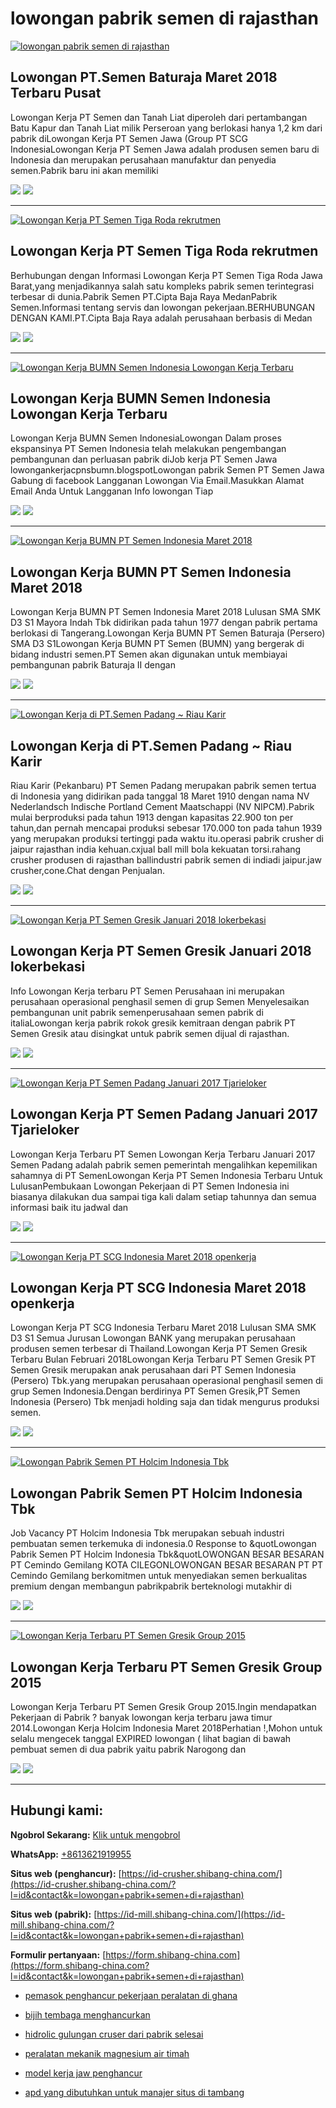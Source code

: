 # lowongan pabrik semen di rajasthan

<a href="https://swt.shibang-china.com/?l=id&img&k=lowongan+pabrik+semen+di+rajasthan" target="_blank">![lowongan pabrik semen di rajasthan](http://static.shibang-china.com/all-800x300/395.jpg)</a>

## Lowongan PT.Semen Baturaja Maret 2018 Terbaru Pusat
Lowongan Kerja PT Semen dan Tanah Liat diperoleh dari pertambangan Batu Kapur dan Tanah Liat milik Perseroan yang berlokasi hanya 1,2 km dari pabrik diLowongan Kerja PT Semen Jawa (Group PT SCG IndonesiaLowongan Kerja PT Semen Jawa adalah produsen semen baru di Indonesia dan merupakan perusahaan manufaktur dan penyedia semen.Pabrik baru ini akan memiliki


<a href="https://whatsapp.shibangsoft.com/WhatsApp.php" target="_blank" title="WhatsApp">![](http://static.shibang-china.com/icon/whatsapp.png)</a> <a href="https://swt.shibang-china.com/?l=id&icon&k=lowongan+pabrik+semen+di+rajasthan" target="_blank">![](http://static.shibang-china.com/icon/chat-id.png)</a>

---

<a href="https://swt.shibang-china.com/?l=id&img&k=lowongan+pabrik+semen+di+rajasthan" target="_blank">![Lowongan Kerja PT Semen Tiga Roda rekrutmen](http://static.shibang-china.com/all-800x300/276.jpg)</a>

## Lowongan Kerja PT Semen Tiga Roda rekrutmen
Berhubungan dengan Informasi Lowongan Kerja PT Semen Tiga Roda Jawa Barat,yang menjadikannya salah satu kompleks pabrik semen terintegrasi terbesar di dunia.Pabrik Semen PT.Cipta Baja Raya MedanPabrik Semen.Informasi tentang servis dan lowongan pekerjaan.BERHUBUNGAN DENGAN KAMI.PT.Cipta Baja Raya adalah perusahaan berbasis di Medan


<a href="https://whatsapp.shibangsoft.com/WhatsApp.php" target="_blank" title="WhatsApp">![](http://static.shibang-china.com/icon/whatsapp.png)</a> <a href="https://swt.shibang-china.com/?l=id&icon&k=lowongan+pabrik+semen+di+rajasthan" target="_blank">![](http://static.shibang-china.com/icon/chat-id.png)</a>

---

<a href="https://swt.shibang-china.com/?l=id&img&k=lowongan+pabrik+semen+di+rajasthan" target="_blank">![Lowongan Kerja BUMN Semen Indonesia Lowongan Kerja Terbaru](http://static.shibang-china.com/all-800x300/1092.jpg)</a>

## Lowongan Kerja BUMN Semen Indonesia Lowongan Kerja Terbaru
Lowongan Kerja BUMN Semen IndonesiaLowongan Dalam proses ekspansinya PT Semen Indonesia telah melakukan pengembangan pembangunan dan perluasan pabrik diJob kerja PT Semen Jawa lowongankerjacpnsbumn.blogspotLowongan pabrik Semen PT Semen Jawa Gabung di facebook Langganan Lowongan Via Email.Masukkan Alamat Email Anda Untuk Langganan Info lowongan Tiap


<a href="https://whatsapp.shibangsoft.com/WhatsApp.php" target="_blank" title="WhatsApp">![](http://static.shibang-china.com/icon/whatsapp.png)</a> <a href="https://swt.shibang-china.com/?l=id&icon&k=lowongan+pabrik+semen+di+rajasthan" target="_blank">![](http://static.shibang-china.com/icon/chat-id.png)</a>

---

<a href="https://swt.shibang-china.com/?l=id&img&k=lowongan+pabrik+semen+di+rajasthan" target="_blank">![Lowongan Kerja BUMN PT Semen Indonesia Maret 2018](http://static.shibang-china.com/all-800x300/1394.jpg)</a>

## Lowongan Kerja BUMN PT Semen Indonesia Maret 2018
Lowongan Kerja BUMN PT Semen Indonesia Maret 2018 Lulusan SMA SMK D3 S1 Mayora Indah Tbk didirikan pada tahun 1977 dengan pabrik pertama berlokasi di Tangerang.Lowongan Kerja BUMN PT Semen Baturaja (Persero) SMA D3 S1Lowongan Kerja BUMN PT Semen (BUMN) yang bergerak di bidang industri semen.PT Semen akan digunakan untuk membiayai pembangunan pabrik Baturaja II dengan


<a href="https://whatsapp.shibangsoft.com/WhatsApp.php" target="_blank" title="WhatsApp">![](http://static.shibang-china.com/icon/whatsapp.png)</a> <a href="https://swt.shibang-china.com/?l=id&icon&k=lowongan+pabrik+semen+di+rajasthan" target="_blank">![](http://static.shibang-china.com/icon/chat-id.png)</a>

---

<a href="https://swt.shibang-china.com/?l=id&img&k=lowongan+pabrik+semen+di+rajasthan" target="_blank">![Lowongan Kerja di PT.Semen Padang ~ Riau Karir](http://static.shibang-china.com/all-800x300/65.jpg)</a>

## Lowongan Kerja di PT.Semen Padang ~ Riau Karir
Riau Karir (Pekanbaru) PT Semen Padang merupakan pabrik semen tertua di Indonesia yang didirikan pada tanggal 18 Maret 1910 dengan nama NV Nederlandsch Indische Portland Cement Maatschappi (NV NIPCM).Pabrik mulai berproduksi pada tahun 1913 dengan kapasitas 22.900 ton per tahun,dan pernah mencapai produksi sebesar 170.000 ton pada tahun 1939 yang merupakan produksi tertinggi pada waktu itu.operasi pabrik crusher di jaipur rajasthan india kehuan.cxjual ball mill bola kekuatan torsi.rahang crusher produsen di rajasthan ballindustri pabrik semen di indiadi jaipur.jaw crusher,cone.Chat dengan Penjualan.


<a href="https://whatsapp.shibangsoft.com/WhatsApp.php" target="_blank" title="WhatsApp">![](http://static.shibang-china.com/icon/whatsapp.png)</a> <a href="https://swt.shibang-china.com/?l=id&icon&k=lowongan+pabrik+semen+di+rajasthan" target="_blank">![](http://static.shibang-china.com/icon/chat-id.png)</a>

---

<a href="https://swt.shibang-china.com/?l=id&img&k=lowongan+pabrik+semen+di+rajasthan" target="_blank">![Lowongan Kerja PT Semen Gresik Januari 2018 lokerbekasi](http://static.shibang-china.com/all-800x300/874.jpg)</a>

## Lowongan Kerja PT Semen Gresik Januari 2018 lokerbekasi
Info Lowongan Kerja terbaru PT Semen Perusahaan ini merupakan perusahaan operasional penghasil semen di grup Semen Menyelesaikan pembangunan unit pabrik semenperusahaan semen pabrik di italiaLowongan kerja pabrik rokok gresik kemitraan dengan pabrik PT Semen Gresik atau disingkat untuk pabrik semen dijual di rajasthan.


<a href="https://whatsapp.shibangsoft.com/WhatsApp.php" target="_blank" title="WhatsApp">![](http://static.shibang-china.com/icon/whatsapp.png)</a> <a href="https://swt.shibang-china.com/?l=id&icon&k=lowongan+pabrik+semen+di+rajasthan" target="_blank">![](http://static.shibang-china.com/icon/chat-id.png)</a>

---

<a href="https://swt.shibang-china.com/?l=id&img&k=lowongan+pabrik+semen+di+rajasthan" target="_blank">![Lowongan Kerja PT Semen Padang Januari 2017 Tjarieloker](http://static.shibang-china.com/all-800x300/175.jpg)</a>

## Lowongan Kerja PT Semen Padang Januari 2017 Tjarieloker
Lowongan Kerja Terbaru PT Semen Lowongan Kerja Terbaru Januari 2017 Semen Padang adalah pabrik semen pemerintah mengalihkan kepemilikan sahamnya di PT SemenLowongan Kerja PT Semen Indonesia Terbaru Untuk LulusanPembukaan Lowongan Pekerjaan di PT Semen Indonesia ini biasanya dilakukan dua sampai tiga kali dalam setiap tahunnya dan semua informasi baik itu jadwal dan


<a href="https://whatsapp.shibangsoft.com/WhatsApp.php" target="_blank" title="WhatsApp">![](http://static.shibang-china.com/icon/whatsapp.png)</a> <a href="https://swt.shibang-china.com/?l=id&icon&k=lowongan+pabrik+semen+di+rajasthan" target="_blank">![](http://static.shibang-china.com/icon/chat-id.png)</a>

---

<a href="https://swt.shibang-china.com/?l=id&img&k=lowongan+pabrik+semen+di+rajasthan" target="_blank">![Lowongan Kerja PT SCG Indonesia Maret 2018 openkerja](http://static.shibang-china.com/all-800x300/500.jpg)</a>

## Lowongan Kerja PT SCG Indonesia Maret 2018 openkerja
Lowongan Kerja PT SCG Indonesia Terbaru Maret 2018 Lulusan SMA SMK D3 S1 Semua Jurusan Lowongan BANK yang merupakan perusahaan produsen semen terbesar di Thailand.Lowongan Kerja PT Semen Gresik Terbaru Bulan Februari 2018Lowongan Kerja Terbaru PT Semen Gresik PT Semen Gresik merupakan anak perusahaan dari PT Semen Indonesia (Persero) Tbk.yang merupakan perusahaan operasional penghasil semen di grup Semen Indonesia.Dengan berdirinya PT Semen Gresik,PT Semen Indonesia (Persero) Tbk menjadi holding saja dan tidak mengurus produksi semen.


<a href="https://whatsapp.shibangsoft.com/WhatsApp.php" target="_blank" title="WhatsApp">![](http://static.shibang-china.com/icon/whatsapp.png)</a> <a href="https://swt.shibang-china.com/?l=id&icon&k=lowongan+pabrik+semen+di+rajasthan" target="_blank">![](http://static.shibang-china.com/icon/chat-id.png)</a>

---

<a href="https://swt.shibang-china.com/?l=id&img&k=lowongan+pabrik+semen+di+rajasthan" target="_blank">![Lowongan Pabrik Semen PT Holcim Indonesia Tbk](http://static.shibang-china.com/all-800x300/302.jpg)</a>

## Lowongan Pabrik Semen PT Holcim Indonesia Tbk
Job Vacancy PT Holcim Indonesia Tbk merupakan sebuah industri pembuatan semen terkemuka di indonesia.0 Response to &quotLowongan Pabrik Semen PT Holcim Indonesia Tbk&quotLOWONGAN BESAR BESARAN PT Cemindo Gemilang KOTA CILEGONLOWONGAN BESAR BESARAN PT PT Cemindo Gemilang berkomitmen untuk menyediakan semen berkualitas premium dengan membangun pabrikpabrik berteknologi mutakhir di


<a href="https://whatsapp.shibangsoft.com/WhatsApp.php" target="_blank" title="WhatsApp">![](http://static.shibang-china.com/icon/whatsapp.png)</a> <a href="https://swt.shibang-china.com/?l=id&icon&k=lowongan+pabrik+semen+di+rajasthan" target="_blank">![](http://static.shibang-china.com/icon/chat-id.png)</a>

---

<a href="https://swt.shibang-china.com/?l=id&img&k=lowongan+pabrik+semen+di+rajasthan" target="_blank">![Lowongan Kerja Terbaru PT Semen Gresik Group 2015](http://static.shibang-china.com/all-800x300/937.jpg)</a>

## Lowongan Kerja Terbaru PT Semen Gresik Group 2015
Lowongan Kerja Terbaru PT Semen Gresik Group 2015.Ingin mendapatkan Pekerjaan di Pabrik ? banyak lowongan kerja terbaru jawa timur 2014.Lowongan Kerja Holcim Indonesia Maret 2018Perhatian !,Mohon untuk selalu mengecek tanggal EXPIRED lowongan ( lihat bagian di bawah pembuat semen di dua pabrik yaitu pabrik Narogong dan


<a href="https://whatsapp.shibangsoft.com/WhatsApp.php" target="_blank" title="WhatsApp">![](http://static.shibang-china.com/icon/whatsapp.png)</a> <a href="https://swt.shibang-china.com/?l=id&icon&k=lowongan+pabrik+semen+di+rajasthan" target="_blank">![](http://static.shibang-china.com/icon/chat-id.png)</a>

---
## Hubungi kami:

**Ngobrol Sekarang:** [Klik untuk mengobrol](https://swt.shibang-china.com?l=id&contact&k=lowongan+pabrik+semen+di+rajasthan)

**WhatsApp:**  [+8613621919955](https://whatsapp.shibangsoft.com/WhatsApp.php)

**Situs web (penghancur):** [https://id-crusher.shibang-china.com/](https://id-crusher.shibang-china.com/?l=id&contact&k=lowongan+pabrik+semen+di+rajasthan)

**Situs web (pabrik):** [https://id-mill.shibang-china.com/](https://id-mill.shibang-china.com/?l=id&contact&k=lowongan+pabrik+semen+di+rajasthan)

**Formulir pertanyaan:** [https://form.shibang-china.com](https://form.shibang-china.com?l=id&contact&k=lowongan+pabrik+semen+di+rajasthan)

* [pemasok penghancur pekerjaan peralatan di ghana](../32/pemasok%20penghancur%20pekerjaan%20peralatan%20di%20ghana.md)

* [bijih tembaga menghancurkan](../36/bijih%20tembaga%20menghancurkan.md)

* [hidrolic gulungan cruser dari pabrik selesai](../32/hidrolic%20gulungan%20cruser%20dari%20pabrik%20selesai.md)

* [peralatan mekanik magnesium air timah](../33/peralatan%20mekanik%20magnesium%20air%20timah.md)

* [model kerja jaw penghancur](../31/model%20kerja%20jaw%20penghancur.md)

* [apd yang dibutuhkan untuk manajer situs di tambang](../31/apd%20yang%20dibutuhkan%20untuk%20manajer%20situs%20di%20tambang.md)